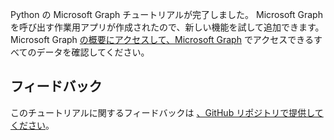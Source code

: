 <!-- markdownlint-disable MD002 MD041 -->

Python の Microsoft Graph チュートリアルが完了しました。 Microsoft Graph を呼び出す作業用アプリが作成されたので、新しい機能を試して追加できます。 Microsoft Graph [の概要にアクセスして、Microsoft Graph](/graph/overview) でアクセスできるすべてのデータを確認してください。

## <a name="feedback"></a>フィードバック

このチュートリアルに関するフィードバックは [、GitHub リポジトリで提供してください](https://github.com/microsoftgraph/msgraph-training-pythondjangoapp)。
